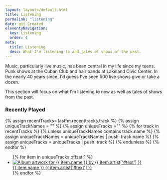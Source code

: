 ```yaml
---
layout: layouts/default.html
title: Listening
permalink: "listening"
date: git Created
eleventyNavigation:
  key: Listening
  order: 4
meta:
  title: Listening
  desc: What I'm listening to and tales of shows of the past.
---
```


<p>Music, particularly live music, has been central in my life since my teens. Punk shows 
at the Cuban Club and hair bands at Lakeland Civic Center. In the nearly 40 years since, I'd guess I've seen 500 live shows give or take a dozen.</p>
<p>This section will focus on what I'm listening to now as well as tales of shows from the past.</p>

<h3>Recently Played</h3>
{% assign recentTracks=  lastfm.recenttracks.track %}
{% assign uniqueTrackNames = "" %}
{% assign uniqueTracks ="" %}
  {% for track in recentTracks %}
  {% unless uniqueTrackNames contains track.name %}
   {% assign uniqueTrackNames = uniqueTrackNames | push: track.name %}
  {% assign uniqueTracks = uniqueTracks | push: track %} 
  {% endunless %}
  {% endfor %}
  <ul class="recently-played"> 
  {% for item in uniqueTracks offset:1  %}
  <li class="recently-played__track">
   <a href="{{ item.url }}" class="track__url"> 
      <div class="track__media"> 
        <img src="{{ item.image[2]['#text'] }}" alt="Album artwork for {{ item.name }} by {{ item.artist['#text'] }}" loading="lazy" />
      </div> 
      <span class="track__name">{{ item.name }}</span> 
      <span class="track__artist">{{ item.artist['#text'] }}</span> 
    </a> 
  </li> 
  {% endfor %}
  </ul>